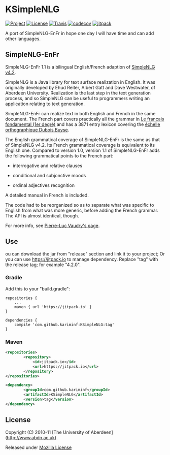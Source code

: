 # KSimpleNLG

[![Project](https://img.shields.io/badge/Project-KSimpleNLG-4B0082.svg)](https://github.com/kariminf/KSimpleNLG)
[![License](https://img.shields.io/badge/License-MPL_1.1-4B0082.svg)](https://www.mozilla.org/en-US/MPL/1.1/)
[![Travis](https://img.shields.io/travis/kariminf/KSimpleNLG.svg)](https://travis-ci.org/kariminf/KSimpleNLG)
[![codecov](https://img.shields.io/codecov/c/github/kariminf/KSimpleNLG.svg)](https://codecov.io/gh/kariminf/KSimpleNLG)
[![jitpack](https://jitpack.io/v/kariminf/KSimpleNLG.svg)](https://jitpack.io/#kariminf/KSimpleNLG)


A port of SimpleNLG-EnFr in hope one day I will have time and can add other languages.

## SimpleNLG-EnFr

SimpleNLG-EnFr 1.1 is a bilingual English/French adaption of [SimpleNLG v4.2](http://code.google.com/p/simplenlg/).

SimpleNLG is a Java library for text surface realization in English. It was originally developed by Ehud Reiter, Albert Gatt and Dave Westwater, of Aberdeen University. Realization is the last step in the text generation process, and so SimpleNLG can be useful to programmers writing an application relating to text generation.

SimpleNLG-EnFr can realize text in both English and French in the same document. The French part covers practically all the grammar in [Le français fondamental (1er degré)](http://fr.wikipedia.org/wiki/Fran%C3%A7ais_fondamental) and has a 3871 entry lexicon covering the [échelle orthographique Dubois Buyse](http://o.bacquet.free.fr/db2.htm).

The English grammatical coverage of SimpleNLG-EnFr is the same as that of SimpleNLG v4.2. Its French grammatical coverage is equivalent to its English one. Compared to version 1.0, version 1.1 of SimpleNLG-EnFr adds the following grammatical points to the French part:

  *  interrogative and relative clauses

  *  conditional and subjonctive moods

  *  ordinal adjectives recognition

A detailed manual in French is included.

The code had to be reorganized so as to separate what was specific to English from what was more generic, before adding the French grammar. The API is almost identical, though.

For more info, see [Pierre-Luc Vaudry's page](http://www-etud.iro.umontreal.ca/~vaudrypl/snlgbil/snlgEnFr_english.xhtml).

## Use
ou can download the jar from "release" section and link it to your project;
Or you can use https://jitpack.io to manage dependency.
Replace "tag" with the release tag; for example "4.2.0".

### Gradle

Add this to your "build.gradle":
```
repositories {
    ...
    maven { url 'https://jitpack.io' }
}

dependencies {
    compile 'com.github.kariminf:KSimpleNLG:tag'
}
```

### Maven

```xml
<repositories>
		<repository>
		    <id>jitpack.io</id>
		    <url>https://jitpack.io</url>
		</repository>
</repositories>

<dependency>
	    <groupId>com.github.kariminf</groupId>
	    <artifactId>KSimpleNLG</artifactId>
	    <version>tag</version>
</dependency>
```

## License

Copyright (C) 2010-11 [The University of Aberdeen] (http://www.abdn.ac.uk).

Released under [Mozilla License](https://www.mozilla.org/en-US/MPL/1.1/)
